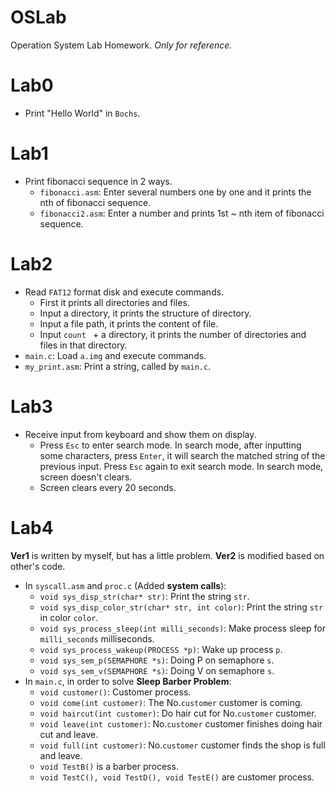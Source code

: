 # OSLab
Operation System Lab Homework.
_Only for reference._

# Lab0
* Print "Hello World" in `Bochs`.

# Lab1
* Print fibonacci sequence in 2 ways.
    * `fibonacci.asm`: Enter several numbers one by one and it prints the nth of fibonacci sequence.
    * `fibonacci2.asm`: Enter a number and prints 1st ~ nth item of fibonacci sequence.

# Lab2
* Read `FAT12` format disk and execute commands.
    * First it prints all directories and files.
    * Input a directory, it prints the structure of directory.
    * Input a file path, it prints the content of file.
    * Input `count ` + a directory, it prints the number of directories and files in that directory.
* `main.c`: Load `a.img` and execute commands.
* `my_print.asm`: Print a string, called by `main.c`.

# Lab3
* Receive input from keyboard and show them on display.
    * Press `Esc` to enter search mode. In search mode, after inputting some characters, press `Enter`, it will search the matched string of the previous input. Press `Esc` again to exit search mode. In search mode, screen doesn't clears.
    * Screen clears every 20 seconds.  
    
# Lab4
__Ver1__ is written by myself, but has a little problem.
__Ver2__ is modified based on other's code.

* In `syscall.asm` and `proc.c` (Added __system calls__):
    * `void sys_disp_str(char* str)`: Print the string `str`.
    * `void sys_disp_color_str(char* str, int color)`: Print the string `str` in color `color`.
    * `void sys_process_sleep(int milli_seconds)`: Make process sleep for `milli_seconds` milliseconds.
    * `void sys_process_wakeup(PROCESS *p)`: Wake up process `p`.
    * `void sys_sem_p(SEMAPHORE *s)`: Doing P on semaphore `s`.
    * `void sys_sem_v(SEMAPHORE *s)`: Doing V on semaphore `s`.
* In `main.c`, in order to solve __Sleep Barber Problem__:
    *  `void customer()`: Customer process.
    *  `void come(int customer)`: The No.`customer` customer is coming.
    *  `void haircut(int customer)`: Do hair cut for No.`customer` customer.
    *  `void leave(int customer)`: No.`customer` customer finishes doing hair cut and leave.
    *  `void full(int customer)`: No.`customer` customer finds the shop is full and leave.
    *  `void TestB()` is a barber process.
    *  `void TestC(), void TestD(), void TestE()` are customer process.



